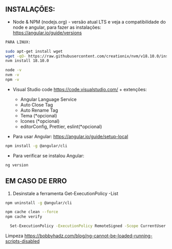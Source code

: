 ## INSTALAÇÕES:

- Node & NPM (nodejs.org) - versão atual LTS e veja a compatibilidade do node e angular, para fazer as instalações:</br>
https://angular.io/guide/versions

```bash
PARA LINUX: 

sudo apt-get install wget
wget -qO- https://raw.githubusercontent.com/creationix/nvm/v18.10.0/install.sh | bash
nvm install 18.10.0

node -v
nvm -v
npm -v
```

- Visual Studio code https://code.visualstudio.com/ + extenções:
  - Angular Language Service
  - Auto Close Tag
  - Auto Rename Tag
  - Tema (*opcional)
  - Icones (*opcional)
  - editorConfig, Prettier, eslint(*opcional)

- Para usar Angular: https://angular.io/guide/setup-local
```bash
npm install -g @angular/cli
```
- Para verificar se instalou Angular:
```bash
ng version
```

## EM CASO DE ERRO

1. Desinstale a ferramenta
Get-ExecutionPolicy -List

```bash
npm uninstall -g @angular/cli
```

```bash
npm cache clean --force
npm cache verify
```

```bash
  Set-ExecutionPolicy -ExecutionPolicy RemoteSigned -Scope CurrentUser
```

Limpeza
https://bobbyhadz.com/blog/ng-cannot-be-loaded-running-scripts-disabled